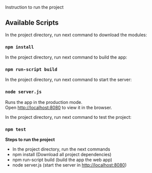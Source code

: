 Instruction to run the project

## Available Scripts

In the project directory, run next command to download the modules:

### `npm install`

In the project directory, run next command to build the app:

### `npm run-script build`


In the project directory, run next command to start the server:

### `node server.js`

Runs the app in the production mode.<br />
Open [http://localhost:8080](http://localhost:8080) to view it in the browser.

In the project directory, run next command to test the project:

### `npm test`

**Steps to run the project**

- In the project directory, run the next commands
- npm install (Download all project dependencies)
- npm run-script build (build the app the web app)
- node server.js  (start the server in [http://localhost:8080](http://localhost:8080))